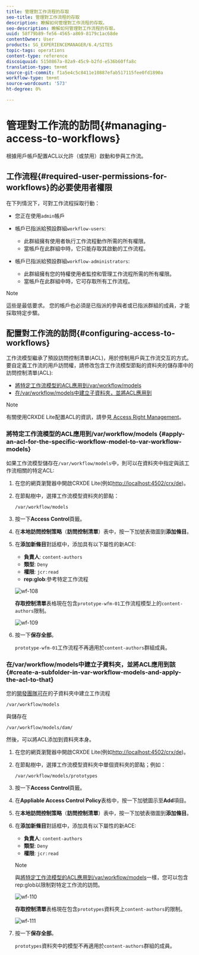 ```yaml
---
title: 管理對工作流程的存取
seo-title: 管理對工作流程的存取
description: 瞭解如何管理對工作流程的存取。
seo-description: 瞭解如何管理對工作流程的存取。
uuid: 58f79b89-fe56-4565-a869-8179c1ac68de
contentOwner: User
products: SG_EXPERIENCEMANAGER/6.4/SITES
topic-tags: operations
content-type: reference
discoiquuid: 5150867a-02a9-45c9-b2fd-e536b60ffa8c
translation-type: tm+mt
source-git-commit: f1a5e4c5c8411e10887efab517115fee0fd1890a
workflow-type: tm+mt
source-wordcount: '573'
ht-degree: 0%

---
```



# 管理對工作流的訪問{#managing-access-to-workflows}

根據用戶帳戶配置ACL以允許（或禁用）啟動和參與工作流。

## 工作流程{#required-user-permissions-for-workflows}的必要使用者權限

在下列情況下，可對工作流程採取行動：

* 您正在使用`admin`帳戶
* 帳戶已指派給預設群組`workflow-users`:

   * 此群組擁有使用者執行工作流程動作所需的所有權限。
   * 當帳戶在此群組中時，它只能存取其啟動的工作流程。

* 帳戶已指派給預設群組`workflow-administrators`:

   * 此群組擁有您的特權使用者監控和管理工作流程所需的所有權限。
   * 當帳戶在此群組中時，它可存取所有工作流程。

>[!NOTE]
>
>這些是最低要求。 您的帳戶也必須是已指派的參與者或已指派群組的成員，才能採取特定步驟。

## 配置對工作流的訪問{#configuring-access-to-workflows}

工作流模型繼承了預設訪問控制清單(ACL)，用於控制用戶與工作流交互的方式。 要自定義工作流的用戶訪問權，請修改包含工作流模型節點的資料夾的儲存庫中的訪問控制清單(ACL):

* [將特定工作流模型的ACL應用到/var/workflow/models](/help/sites-administering/workflows-managing.md#apply-an-acl-for-the-specific-workflow-model-to-var-workflow-models)
* [在/var/workflow/models中建立子資料夾，並將ACL應用到](/help/sites-administering/workflows-managing.md#create-a-subfolder-in-var-workflow-models-and-apply-the-acl-to-that)

>[!NOTE]
>
>有關使用CRXDE Lite配置ACL的資訊，請參見[ Access Right Management](/help/sites-administering/user-group-ac-admin.md#access-right-management)。

### 將特定工作流模型的ACL應用到/var/workflow/models {#apply-an-acl-for-the-specific-workflow-model-to-var-workflow-models}

如果工作流模型儲存在`/var/workflow/models`中，則可以在資料夾中指定與該工作流相關的特定ACL:

1. 在您的網頁瀏覽器中開啟CRXDE Lite(例如[http://localhost:4502/crx/de](http://localhost:4502/crx/de))。
1. 在節點樹中，選擇工作流模型資料夾的節點：

   `/var/workflow/models`

1. 按一下&#x200B;**Access Control**&#x200B;頁籤。
1. 在&#x200B;**本地訪問控制策略**（**訪問控制清單**）表中，按一下加號表徵圖到&#x200B;**添加條目**。
1. 在&#x200B;**添加新條目**&#x200B;對話框中，添加具有以下屬性的新ACE:

   * **負責人**:  `content-authors`
   * **類型**:  `Deny`
   * **權限**:  `jcr:read`
   * **rep:glob**:參考特定工作流程

   ![wf-108](assets/wf-108.png)

   **存取控制清單**&#x200B;表格現在包含`prototype-wfm-01`工作流程模型上的`content-authors`限制。

   ![wf-109](assets/wf-109.png)

1. 按一下&#x200B;**保存全部**。

   `prototype-wfm-01`工作流程不再適用於`content-authors`群組成員。

### 在/var/workflow/models中建立子資料夾，並將ACL應用到該{#create-a-subfolder-in-var-workflow-models-and-apply-the-acl-to-that}

您的[開發團隊可在](/help/sites-developing/workflows-models.md#creating-a-new-workflow)的子資料夾中建立工作流程

`/var/workflow/models`

與儲存在

`/var/workflow/models/dam/`

然後，可以將ACL添加到資料夾本身。

1. 在您的網頁瀏覽器中開啟CRXDE Lite(例如[http://localhost:4502/crx/de](http://localhost:4502/crx/de))。
1. 在節點樹中，選擇工作流模型資料夾中單個資料夾的節點；例如：

   `/var/workflow/models/prototypes`

1. 按一下&#x200B;**Access Control**&#x200B;頁籤。
1. 在&#x200B;**Appliable Access Control Policy**&#x200B;表格中，按一下加號圖示至&#x200B;**Add**&#x200B;項目。
1. 在&#x200B;**本地訪問控制策略**（**訪問控制清單**）表中，按一下加號表徵圖到&#x200B;**添加條目**。
1. 在&#x200B;**添加新條目**&#x200B;對話框中，添加具有以下屬性的新ACE:

   * **負責人**:  `content-authors`
   * **類型**:  `Deny`
   * **權限**:  `jcr:read`

   >[!NOTE]
   >
   >與[將特定工作流模型的ACL應用到/var/workflow/models](/help/sites-administering/workflows-managing.md#apply-an-acl-for-the-specific-workflow-model-to-var-workflow-models)一樣，您可以包含rep:glob以限制對特定工作流的訪問。

   ![wf-110](assets/wf-110.png)

   **存取控制清單**&#x200B;表格現在包含`prototypes`資料夾上`content-authors`的限制。

   ![wf-111](assets/wf-111.png)

1. 按一下&#x200B;**保存全部**。

   `prototypes`資料夾中的模型不再適用於`content-authors`群組的成員。

